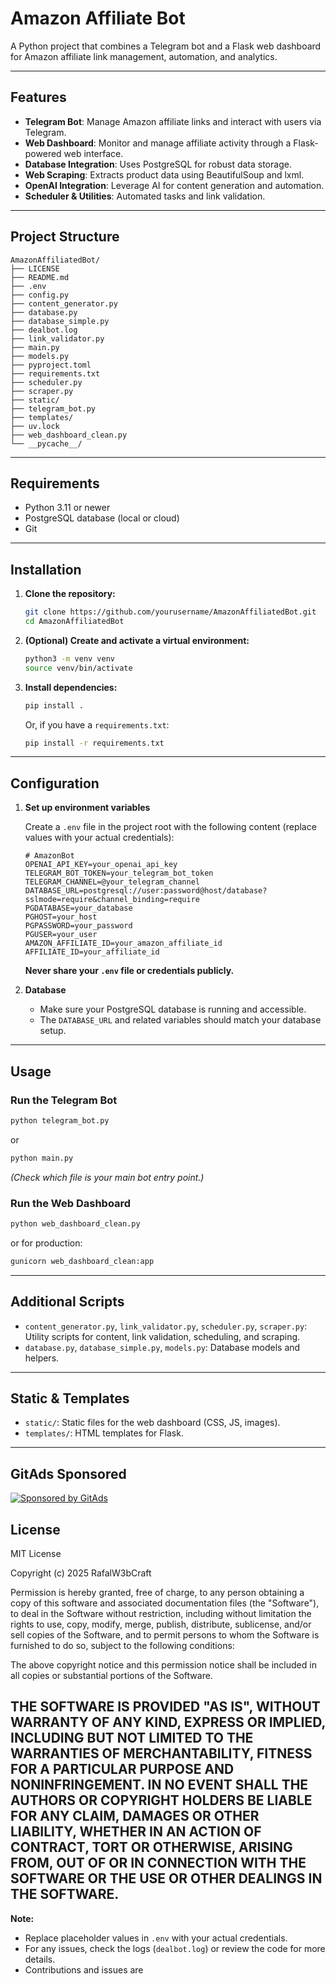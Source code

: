 # Amazon Affiliate Bot

A Python project that combines a Telegram bot and a Flask web dashboard for Amazon affiliate link management, automation, and analytics.

---

## Features

- **Telegram Bot**: Manage Amazon affiliate links and interact with users via Telegram.
- **Web Dashboard**: Monitor and manage affiliate activity through a Flask-powered web interface.
- **Database Integration**: Uses PostgreSQL for robust data storage.
- **Web Scraping**: Extracts product data using BeautifulSoup and lxml.
- **OpenAI Integration**: Leverage AI for content generation and automation.
- **Scheduler & Utilities**: Automated tasks and link validation.

---

## Project Structure

```
AmazonAffiliatedBot/
├── LICENSE
├── README.md
├── .env
├── config.py
├── content_generator.py
├── database.py
├── database_simple.py
├── dealbot.log
├── link_validator.py
├── main.py
├── models.py
├── pyproject.toml
├── requirements.txt
├── scheduler.py
├── scraper.py
├── static/
├── telegram_bot.py
├── templates/
├── uv.lock
├── web_dashboard_clean.py
└── __pycache__/
```

---

## Requirements

- Python 3.11 or newer
- PostgreSQL database (local or cloud)
- Git

---

## Installation

1. **Clone the repository:**
   ```bash
   git clone https://github.com/yourusername/AmazonAffiliatedBot.git
   cd AmazonAffiliatedBot
   ```

2. **(Optional) Create and activate a virtual environment:**
   ```bash
   python3 -m venv venv
   source venv/bin/activate
   ```

3. **Install dependencies:**
   ```bash
   pip install .
   ```
   Or, if you have a `requirements.txt`:
   ```bash
   pip install -r requirements.txt
   ```

---

## Configuration

1. **Set up environment variables**

   Create a `.env` file in the project root with the following content (replace values with your actual credentials):

   ```
   # AmazonBot
   OPENAI_API_KEY=your_openai_api_key
   TELEGRAM_BOT_TOKEN=your_telegram_bot_token
   TELEGRAM_CHANNEL=@your_telegram_channel
   DATABASE_URL=postgresql://user:password@host/database?sslmode=require&channel_binding=require
   PGDATABASE=your_database
   PGHOST=your_host
   PGPASSWORD=your_password
   PGUSER=your_user
   AMAZON_AFFILIATE_ID=your_amazon_affiliate_id
   AFFILIATE_ID=your_affiliate_id
   ```

   **Never share your `.env` file or credentials publicly.**

2. **Database**

   - Make sure your PostgreSQL database is running and accessible.
   - The `DATABASE_URL` and related variables should match your database setup.

---

## Usage

### Run the Telegram Bot

```bash
python telegram_bot.py
```
or
```bash
python main.py
```
*(Check which file is your main bot entry point.)*

### Run the Web Dashboard

```bash
python web_dashboard_clean.py
```
or for production:
```bash
gunicorn web_dashboard_clean:app
```

---

## Additional Scripts

- `content_generator.py`, `link_validator.py`, `scheduler.py`, `scraper.py`: Utility scripts for content, link validation, scheduling, and scraping.
- `database.py`, `database_simple.py`, `models.py`: Database models and helpers.

---

## Static & Templates

- `static/`: Static files for the web dashboard (CSS, JS, images).
- `templates/`: HTML templates for Flask.

---
## GitAds Sponsored
[![Sponsored by GitAds](https://gitads.dev/v1/ad-serve?source=rafalw3bcraft/amazonaffiliatedbot@github)](https://gitads.dev/v1/ad-track?source=rafalw3bcraft/amazonaffiliatedbot@github)


## License

MIT License

Copyright (c) 2025 RafalW3bCraft

Permission is hereby granted, free of charge, to any person obtaining a copy
of this software and associated documentation files (the "Software"), to deal
in the Software without restriction, including without limitation the rights
to use, copy, modify, merge, publish, distribute, sublicense, and/or sell
copies of the Software, and to permit persons to whom the Software is
furnished to do so, subject to the following conditions:

The above copyright notice and this permission notice shall be included in all
copies or substantial portions of the Software.

THE SOFTWARE IS PROVIDED "AS IS", WITHOUT WARRANTY OF ANY KIND, EXPRESS OR
IMPLIED, INCLUDING BUT NOT LIMITED TO THE WARRANTIES OF MERCHANTABILITY,
FITNESS FOR A PARTICULAR PURPOSE AND NONINFRINGEMENT. IN NO EVENT SHALL THE
AUTHORS OR COPYRIGHT HOLDERS BE LIABLE FOR ANY CLAIM, DAMAGES OR OTHER
LIABILITY, WHETHER IN AN ACTION OF CONTRACT, TORT OR OTHERWISE, ARISING FROM,
OUT OF OR IN CONNECTION WITH THE SOFTWARE OR THE USE OR OTHER DEALINGS IN THE
SOFTWARE.
---

**Note:**  
- Replace placeholder values in `.env` with your actual credentials.
- For any issues, check the logs (`dealbot.log`) or review the code for more details.
- Contributions and issues are
